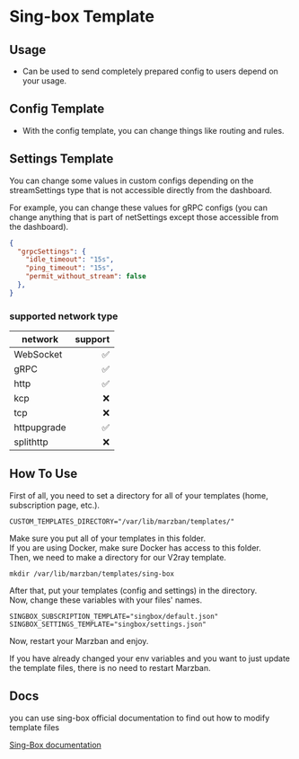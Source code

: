 # Sing-box Template

## Usage
- Can be used to send completely prepared config to users depend on your usage.

## Config Template
- With the config template, you can change things like routing and rules.

## Settings Template
You can change some values in custom configs depending on the streamSettings type that is not accessible directly from the dashboard.

For example, you can change these values for gRPC configs (you can change anything that is part of netSettings except those accessible from the dashboard).
```json
{
  "grpcSettings": {
    "idle_timeout": "15s",
    "ping_timeout": "15s",
    "permit_without_stream": false
  },
}
```
### supported network type
| network | support |
|--------------------------------|-----:|
| WebSocket | ✅ |
| gRPC | ✅ |
| http | ✅ |
| kcp | ❌ |
| tcp | ❌ |
| httpupgrade | ✅ |
| splithttp | ❌ |

## How To Use
First of all, you need to set a directory for all of your templates (home, subscription page, etc.).
```shell
CUSTOM_TEMPLATES_DIRECTORY="/var/lib/marzban/templates/"
```
Make sure you put all of your templates in this folder.\
If you are using Docker, make sure Docker has access to this folder.\
Then, we need to make a directory for our V2ray template.
```shell
mkdir /var/lib/marzban/templates/sing-box
```
After that, put your templates (config and settings) in the directory.\
Now, change these variables with your files' names.
```shell
SINGBOX_SUBSCRIPTION_TEMPLATE="singbox/default.json"
SINGBOX_SETTINGS_TEMPLATE="singbox/settings.json"
```
Now, restart your Marzban and enjoy.

If you have already changed your env variables and you want to just update the template files, there is no need to restart Marzban.

## Docs
you can use sing-box official documentation to find out how to modify template files

[Sing-Box documentation](https://sing-box.sagernet.org/configuration/)
